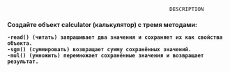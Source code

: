                                                 
                                                        DESCRIPTION                     

<h4>
Создайте объект calculator (калькулятор) с тремя методами:

    -read() (читать) запрашивает два значения и сохраняет их как свойства объекта.
    -sgm() (суммировать) возвращает сумму сохранённых значений.
    -mul() (умножить) перемножает сохранённые значения и возвращает результат.


</h4>